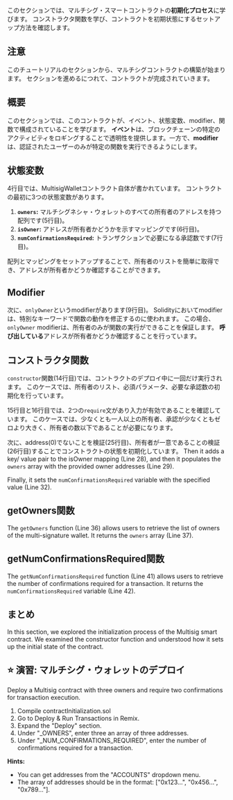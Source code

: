 このセクションでは、マルチシグ・スマートコントラクトの**初期化プロセス**に学びます。 コンストラクタ関数を学び、コントラクトを初期状態にするセットアップ方法を確認します。

## 注意

このチュートリアルのセクションから、マルチシグコントラクトの構築が始まります。 セクションを進めるにつれて、コントラクトが完成されていきます。

## 概要

このセクションでは、このコントラクトが、イベント、状態変数、modifier、関数で構成されていることを学びます。 **イベント**は、ブロックチェーンの特定のアクティビティをロギングすることで透明性を提供します。一方で、**modifier**は、認証されたユーザーのみが特定の関数を実行できるようにします。

## 状態変数

4行目では、MultisigWalletコントラクト自体が書かれています。 コントラクトの最初に3つの状態変数があります。

1. **`owners`:** マルチシグネシャ・ウォレットのすべての所有者のアドレスを持つ配列です(5行目)。
2. **`isOwner`:** アドレスが所有者かどうかを示すマッピングです(6行目)。
3. **`numConfirmationsRequired`:** トランザクションで必要になる承認数です(7行目)。

配列とマッピングをセットアップすることで、所有者のリストを簡単に取得でき、アドレスが所有者かどうか確認することができます。

## Modifier

次に、`onlyOwner`というmodifierがあります(9行目)。 Solidityにおいてmodifierは、特別なキーワードで関数の動作を修正するのに使われます。 この場合、`onlyOwner` modifierは、所有者のみが関数の実行ができることを保証します。 **呼び出している**アドレスが所有者かどうか確認することを行っています。

## コンストラクタ関数

`constructor`関数(14行目)では、コントラクトのデプロイ中に一回だけ実行されます。 このケースでは、所有者のリスト、必須パラメータ、必要な承認数の初期化を行っています。

15行目と16行目では、2つの`require`文があり入力が有効であることを確認しています。 このケースでは、少なくとも一人以上の所有者、承認が少なくともゼロより大きく、所有者の数以下であることが必要になります。

次に、address(0)でないことを検証(25行目)、所有者が一意であることの検証(26行目)することでコンストラクトの状態を初期化しています。  Then it adds a key/ value pair to the isOwner mapping (Line 28), and then it populates the `owners` array with the provided owner addresses (Line 29).

Finally, it sets the `numConfirmationsRequired` variable with the specified value (Line 32).

## getOwners関数

The `getOwners` function (Line 36) allows users to retrieve the list of owners of the multi-signature wallet. It returns the `owners` array (Line 37).

## getNumConfirmationsRequired関数

The `getNumConfirmationsRequired` function (Line 41) allows users to retrieve the number of confirmations required for a transaction. It returns the `numConfirmationsRequired` variable (Line 42).

## まとめ

In this section, we explored the initialization process of the Multisig smart contract. We examined the constructor function and understood how it sets up the initial state of the contract.

## ⭐️ 演習: マルチシグ・ウォレットのデプロイ

Deploy a Multisig contract with three owners and require two confirmations for transaction execution.

1. Compile contractInitialization.sol
2. Go to Deploy & Run Transactions in Remix.
3. Expand the "Deploy" section.
4. Under "_OWNERS", enter three an array of three addresses.
5. Under "_NUM_CONFIRMATIONS_REQUIRED", enter the number of confirmations required for a transaction.

**Hints:**

- You can get addresses from the "ACCOUNTS" dropdown menu.
- The array of addresses should be in the format: ["0x123...", "0x456...", "0x789..."].